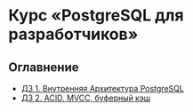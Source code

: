 # Курс «PostgreSQL для разработчиков» 

## Оглавнение
- [ДЗ 1. Внутренняя Архитектура PostgreSQL](./hw/lesson_1.md)
- [ДЗ 2. ACID, MVCC, буферный кэш](./hw/lesson_2.md)